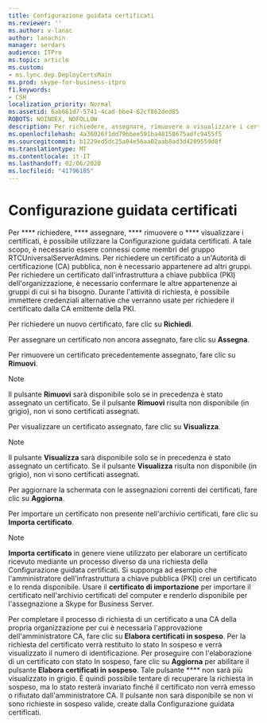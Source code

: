 ```yaml
---
title: Configurazione guidata certificati
ms.reviewer: ''
ms.author: v-lanac
author: lanachin
manager: serdars
audience: ITPro
ms.topic: article
ms.custom:
- ms.lync.dep.DeployCertsMain
ms.prod: skype-for-business-itpro
f1.keywords:
- CSH
localization_priority: Normal
ms.assetid: 6ab661d7-5741-4cad-bbe4-62cf862ded85
ROBOTS: NOINDEX, NOFOLLOW
description: Per richiedere, assegnare, rimuovere o visualizzare i certificati, è possibile utilizzare la Configurazione guidata certificati. A tale scopo, è necessario essere connessi come membri del gruppo RTCUniversalServerAdmins. Per richiedere un certificato a un'Autorità di certificazione (CA) pubblica, non è necessario appartenere ad altri gruppi. Per richiedere un certificato dall'infrastruttura a chiave pubblica (PKI) dell'organizzazione, è necessario confermare le altre appartenenze ai gruppi di cui si ha bisogno. Durante l'attività di richiesta, è possibile immettere credenziali alternative che verranno usate per richiedere il certificato dalla CA emittente della PKI.
ms.openlocfilehash: 4a36026f1dd79bbee591ba48158675adfc9455f5
ms.sourcegitcommit: b1229ed5dc25a04e56aa02aab8ad3d4209559d8f
ms.translationtype: MT
ms.contentlocale: it-IT
ms.lasthandoff: 02/06/2020
ms.locfileid: "41796105"
---
```

# <a name="certificate-wizard"></a>Configurazione guidata certificati
 
Per **** richiedere, **** assegnare, **** rimuovere o **** visualizzare i certificati, è possibile utilizzare la Configurazione guidata certificati. A tale scopo, è necessario essere connessi come membri del gruppo RTCUniversalServerAdmins. Per richiedere un certificato a un'Autorità di certificazione (CA) pubblica, non è necessario appartenere ad altri gruppi. Per richiedere un certificato dall'infrastruttura a chiave pubblica (PKI) dell'organizzazione, è necessario confermare le altre appartenenze ai gruppi di cui si ha bisogno. Durante l'attività di richiesta, è possibile immettere credenziali alternative che verranno usate per richiedere il certificato dalla CA emittente della PKI.
  
Per richiedere un nuovo certificato, fare clic su **Richiedi**.
  
Per assegnare un certificato non ancora assegnato, fare clic su **Assegna**.
  
Per rimuovere un certificato precedentemente assegnato, fare clic su **Rimuovi**.
  
> [!NOTE]
> Il pulsante **Rimuovi** sarà disponibile solo se in precedenza è stato assegnato un certificato. Se il pulsante **Rimuovi** risulta non disponibile (in grigio), non vi sono certificati assegnati.
  
Per visualizzare un certificato assegnato, fare clic su **Visualizza**.
  
> [!NOTE]
> Il pulsante **Visualizza** sarà disponibile solo se in precedenza è stato assegnato un certificato. Se il pulsante **Visualizza** risulta non disponibile (in grigio), non vi sono certificati assegnati.
  
Per aggiornare la schermata con le assegnazioni correnti dei certificati, fare clic su **Aggiorna**.
  
Per importare un certificato non presente nell'archivio certificati, fare clic su **Importa certificato**.
  
> [!NOTE]
> **Importa certificato** in genere viene utilizzato per elaborare un certificato ricevuto mediante un processo diverso da una richiesta della Configurazione guidata certificati. Si supponga ad esempio che l'amministratore dell'infrastruttura a chiave pubblica (PKI) crei un certificato e lo renda disponibile. Usare il **certificato di importazione** per importare il certificato nell'archivio certificati del computer e renderlo disponibile per l'assegnazione a Skype for Business Server.
  
Per completare il processo di richiesta di un certificato a una CA della propria organizzazione per cui è necessaria l'approvazione dell'amministratore CA, fare clic su **Elabora certificati in sospeso**. Per la richiesta del certificato verrà restituito lo stato In sospeso e verrà visualizzato il numero di identificazione. Per proseguire con l'elaborazione di un certificato con stato In sospeso, fare clic su **Aggiorna** per abilitare il pulsante **Elabora certificati in sospeso**. Tale pulsante **** non sarà più visualizzato in grigio. È quindi possibile tentare di recuperare la richiesta in sospeso, ma lo stato resterà invariato finché il certificato non verrà emesso o rifiutato dall'amministratore CA. Il pulsante non sarà disponibile se non vi sono richieste in sospeso valide, create dalla Configurazione guidata certificati.
  

